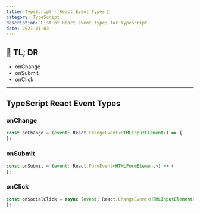 ```yaml
---
title: TypeScript - React Event Types 🎉
category: TypeScript
description: List of React event types for TypeScript
date: 2021-01-03
---
```


## 🤦 TL; DR

- onChange
- onSubmit
- onClick

---

## TypeScript React Event Types

### onChange

```js
const onChange = (event: React.ChangeEvent<HTMLInputElement>) => {
};
```


### onSubmit

```js
const onSubmit = (event: React.FormEvent<HTMLFormElement>) => {
};
```


### onClick

```js
const onSocialClick = async (event: React.ChangeEvent<HTMLInputElement> => {
};
```
<br>
